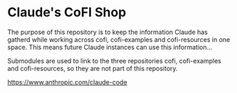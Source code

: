 # Claude's CoFI Shop

The purpose of this repository is to keep the information Claude has gatherd while 
working across cofi, cofi-examples and cofi-resources in one space. This means 
future Claude instances can use this information... 

Submodules are used to link to the three repositories cofi, cofi-examples 
and cofi-resources, so they are not part of this repository.

https://www.anthropic.com/claude-code

